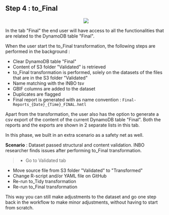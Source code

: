 ## Step 4 : to_Final

<p align="center">
  <img src="https://github.com/smartie-tien/test/blob/master/INBO_AF_04_to_Final.png">
</p>

In the tab "Final" the end user will have access to all the functionalities that are related to the DynamoDB table "Final".

When the user start the to_Final transformation, the following steps are performed in the background :
- Clear DynamoDB table "Final"
- Content of S3 folder "Validated" is retrieved
- to_Final transformation is performed, solely on the datasets of the files that are in the S3 folder "Validated"
- Name matching with the INBO tsv
- GBIF columns are added to the dataset
- Duplicates are flagged
- Final report is generated with as name convention : `Final-Reports_{Date}_{Time}_FINAL.hmtl`

Apart from the transformation, the user also has the option to generate a csv export of the content of the current DynamoDB table "Final".
Both the reports and the exports are shown in 2 separate lists in this tab.

In this phase, we built in an extra scenario as a safety net as well.

**Scenario** : Dataset passed structural and content validation. INBO researcher finds issues after performing to_Final transformation.
> - Go to Validated tab
- Move source file from S3 folder "Validated" to "Transformed"
- Change R-script and/or YAML file on GitHub
- Re-run to_Tidy transformation
- Re-run to_Final transformation

This way you can still make adjustments to the dataset and go one step back in the workflow to make minor adjustments, without having to start from scratch.
